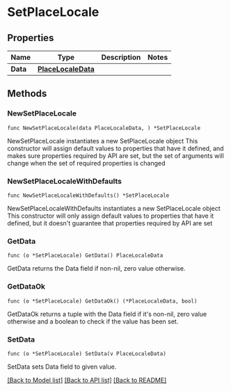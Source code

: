 # SetPlaceLocale

## Properties

Name | Type | Description | Notes
------------ | ------------- | ------------- | -------------
**Data** | [**PlaceLocaleData**](PlaceLocaleData.md) |  | 

## Methods

### NewSetPlaceLocale

`func NewSetPlaceLocale(data PlaceLocaleData, ) *SetPlaceLocale`

NewSetPlaceLocale instantiates a new SetPlaceLocale object
This constructor will assign default values to properties that have it defined,
and makes sure properties required by API are set, but the set of arguments
will change when the set of required properties is changed

### NewSetPlaceLocaleWithDefaults

`func NewSetPlaceLocaleWithDefaults() *SetPlaceLocale`

NewSetPlaceLocaleWithDefaults instantiates a new SetPlaceLocale object
This constructor will only assign default values to properties that have it defined,
but it doesn't guarantee that properties required by API are set

### GetData

`func (o *SetPlaceLocale) GetData() PlaceLocaleData`

GetData returns the Data field if non-nil, zero value otherwise.

### GetDataOk

`func (o *SetPlaceLocale) GetDataOk() (*PlaceLocaleData, bool)`

GetDataOk returns a tuple with the Data field if it's non-nil, zero value otherwise
and a boolean to check if the value has been set.

### SetData

`func (o *SetPlaceLocale) SetData(v PlaceLocaleData)`

SetData sets Data field to given value.



[[Back to Model list]](../README.md#documentation-for-models) [[Back to API list]](../README.md#documentation-for-api-endpoints) [[Back to README]](../README.md)


